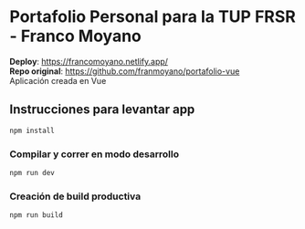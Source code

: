 # Portafolio Personal para la TUP FRSR - Franco Moyano

**Deploy**: <a href="https://francomoyano.netlify.app/" target="_blank">https://francomoyano.netlify.app/</a>  
**Repo original**: <a href="https://github.com/franmoyano/portafolio-vue" target="_blank">https://github.com/franmoyano/portafolio-vue</a>  
Aplicación creada en Vue

## Instrucciones para levantar app

```sh
npm install
```

### Compilar y correr en modo desarrollo

```sh
npm run dev
```

### Creación de build productiva

```sh
npm run build
```